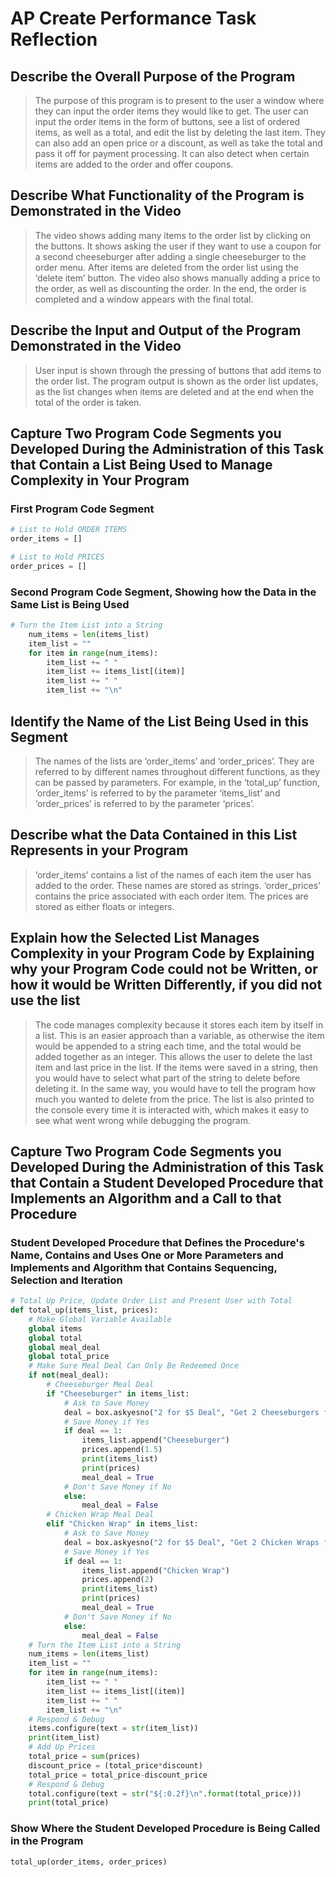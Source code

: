 # AP Create Performance Task Reflection

## Describe the Overall Purpose of the Program

> The purpose of this program is to present to the user a window where they can input the order items they would like to get. The user can input the order items in the form of buttons, see a list of ordered items, as well as a total, and edit the list by deleting the last item. They can also add an open price or a discount, as well as take the total and pass it off for payment processing. It can also detect when certain items are added to the order and offer coupons.

## Describe What Functionality of the Program is Demonstrated in the Video

> The video shows adding many items to the order list by clicking on the buttons. It shows asking the user if they want to use a coupon for a second cheeseburger after adding a single cheeseburger to the order menu. After items are deleted from the order list using the ‘delete item’ button. The video also shows manually adding a price to the order, as well as discounting the order. In the end, the order is completed and a window appears with the final total.

## Describe the Input and Output of the Program Demonstrated in the Video

> User input is shown through the pressing of buttons that add items to the order list. The program output is shown as the order list updates, as the list changes when items are deleted and at the end when the total of the order is taken.

## Capture Two Program Code Segments you Developed During the Administration of this Task that Contain a List Being Used to Manage Complexity in Your Program

### First Program Code Segment

``` python
# List to Hold ORDER ITEMS
order_items = []

# List to Hold PRICES
order_prices = []
```

### Second Program Code Segment, Showing how the Data in the Same List is Being Used

``` python
# Turn the Item List into a String
    num_items = len(items_list)
    item_list = ""
    for item in range(num_items):
        item_list += " "
        item_list += items_list[(item)]
        item_list += " "
        item_list += "\n"
```

## Identify the Name of the List Being Used in this Segment

> The names of the lists are ‘order_items’ and ‘order_prices’. They are referred to by different names throughout different functions, as they can be passed by parameters. For example, in the ‘total_up’ function, ‘order_items’ is referred to by the parameter ‘items_list’ and ‘order_prices’ is referred to by the parameter ‘prices’.

## Describe what the Data Contained in this List Represents in your Program

> ‘order_items’ contains a list of the names of each item the user has added to the order. These names are stored as strings. ‘order_prices’ contains the price associated with each order item. The prices are stored as either floats or integers.

## Explain how the Selected List Manages Complexity in your Program Code by Explaining why your Program Code could not be Written, or how it would be Written Differently, if you did not use the list

> The code manages complexity because it stores each item by itself in a list. This is an easier approach than a variable, as otherwise the item would be appended to a string each time, and the total would be added together as an integer. This allows the user to delete the last item and last price in the list. If the items were saved in a string, then you would have to select what part of the string to delete before deleting it. In the same way, you would have to tell the program how much you wanted to delete from the price. The list is also printed to the console every time it is interacted with, which makes it easy to see what went wrong while debugging the program.

## Capture Two Program Code Segments you Developed During the Administration of this Task that Contain a Student Developed Procedure that Implements an Algorithm and a Call to that Procedure

### Student Developed Procedure that Defines the Procedure's Name, Contains and Uses One or More Parameters and Implements and Algorithm that Contains Sequencing, Selection and Iteration

```python
# Total Up Price, Update Order List and Present User with Total
def total_up(items_list, prices):
    # Make Global Variable Available
    global items
    global total
    global meal_deal
    global total_price
    # Make Sure Meal Deal Can Only Be Redeemed Once
    if not(meal_deal):
        # Cheeseburger Meal Deal
        if "Cheeseburger" in items_list:
            # Ask to Save Money
            deal = box.askyesno("2 for $5 Deal", "Get 2 Cheeseburgers for $5?")
            # Save Money if Yes
            if deal == 1:
                items_list.append("Cheeseburger")
                prices.append(1.5)
                print(items_list)
                print(prices)
                meal_deal = True
            # Don't Save Money if No
            else:
                meal_deal = False 
        # Chicken Wrap Meal Deal
        elif "Chicken Wrap" in items_list:
            # Ask to Save Money
            deal = box.askyesno("2 for $5 Deal", "Get 2 Chicken Wraps for $5?")
            # Save Money if Yes
            if deal == 1:
                items_list.append("Chicken Wrap")
                prices.append(2)
                print(items_list)
                print(prices)
                meal_deal = True
            # Don't Save Money if No
            else:
                meal_deal = False
    # Turn the Item List into a String
    num_items = len(items_list)
    item_list = ""
    for item in range(num_items):
        item_list += " "
        item_list += items_list[(item)]
        item_list += " "
        item_list += "\n"
    # Respond & Debug
    items.configure(text = str(item_list))
    print(item_list)
    # Add Up Prices
    total_price = sum(prices)
    discount_price = (total_price*discount)
    total_price = total_price-discount_price
    # Respond & Debug
    total.configure(text = str("${:0.2f}\n".format(total_price)))
    print(total_price)
```

### Show Where the Student Developed Procedure is Being Called in the Program

```python
total_up(order_items, order_prices)
```
